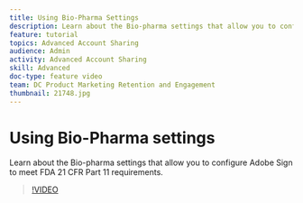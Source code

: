 ```yaml
---
title: Using Bio-Pharma Settings
description: Learn about the Bio-pharma settings that allow you to configure Adobe Sign to meet FDA 21 CFR Part 11 requirements
feature: tutorial
topics: Advanced Account Sharing
audience: Admin
activity: Advanced Account Sharing
skill: Advanced
doc-type: feature video
team: DC Product Marketing Retention and Engagement
thumbnail: 21748.jpg
---
```


# Using Bio-Pharma settings

Learn about the Bio-pharma settings that allow you to configure Adobe Sign to meet FDA 21 CFR Part 11 requirements.

>[!VIDEO](https://video.tv.adobe.com/v/21748?hidetitle=true)
